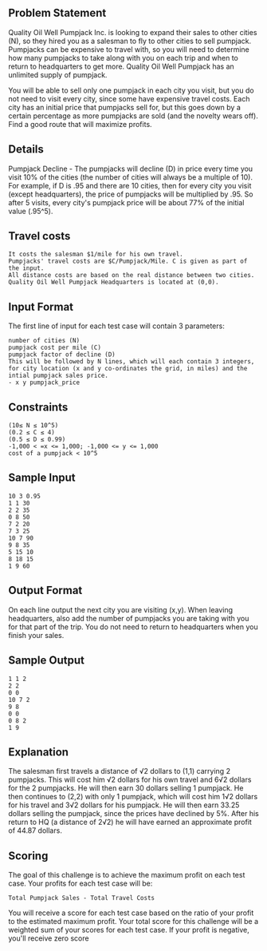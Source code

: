 Problem Statement
-----------------
Quality Oil Well Pumpjack Inc. is looking to expand their sales to other cities (N), so they hired you as a salesman to fly to other cities to sell pumpjack. Pumpjacks can be expensive to travel with, so you will need to determine how many pumpjacks to take along with you on each trip and when to return to headquarters to get more. Quality Oil Well Pumpjack has an unlimited supply of pumpjack.

You will be able to sell only one pumpjack in each city you visit, but you do not need to visit every city, since some have expensive travel costs. Each city has an initial price that pumpjacks sell for, but this goes down by a certain percentage as more pumpjacks are sold (and the novelty wears off). Find a good route that will maximize profits.

Details
-------

Pumpjack Decline - The pumpjacks will decline (D) in price every time you visit 10% of the cities (the number of cities will always be a multiple of 10). For example, if D is .95 and there are 10 cities, then for every city you visit (except headquarters), the price of pumpjacks will be multiplied by .95. So after 5 visits, every city's pumpjack price will be about 77% of the initial value (.95^5).

Travel costs
------------
```
It costs the salesman $1/mile for his own travel.
Pumpjacks' travel costs are $C/Pumpjack/Mile. C is given as part of the input.
All distance costs are based on the real distance between two cities.
Quality Oil Well Pumpjack Headquarters is located at (0,0).
```
Input Format
------------
The first line of input for each test case will contain 3 parameters:
```
number of cities (N)
pumpjack cost per mile (C)
pumpjack factor of decline (D)
This will be followed by N lines, which will each contain 3 integers, for city location (x and y co-ordinates the grid, in miles) and the intial pumpjack sales price. 
- x y pumpjack_price
```
Constraints
-----------
```
(10≤ N ≤ 10^5)
(0.2 ≤ C ≤ 4) 
(0.5 ≤ D ≤ 0.99)
-1,000 < =x <= 1,000; -1,000 <= y <= 1,000
cost of a pumpjack < 10^5
```
Sample Input
------------
```
10 3 0.95
1 1 30
2 2 35
0 8 50
7 2 20
7 3 25
10 7 90
9 8 35
5 15 10
8 18 15
1 9 60
```
Output Format
-------------
On each line output the next city you are visiting (x,y). When leaving headquarters, also add the number of pumpjacks you are taking with you for that part of the trip. You do not need to return to headquarters when you finish your sales.

Sample Output
-------------
```
1 1 2
2 2
0 0
10 7 2
9 8
0 0
0 8 2
1 9
```
Explanation
-----------
The salesman first travels a distance of √2 dollars to (1,1) carrying 2 pumpjacks. This will cost him √2 dollars for his own travel and 6√2 dollars for the 2 pumpjacks. He will then earn 30 dollars selling 1 pumpjack. He then continues to (2,2) with only 1 pumpjack, which will cost him 1√2 dollars for his travel and 3√2 dollars for his pumpjack. He will then earn 33.25 dollars selling the pumpjack, since the prices have declined by 5%. After his return to HQ (a distance of 2√2) he will have earned an approximate profit of 44.87 dollars.

Scoring
-------
The goal of this challenge is to achieve the maximum profit on each test case. Your profits for each test case will be:
```
Total Pumpjack Sales - Total Travel Costs
```
You will receive a score for each test case based on the ratio of your profit to the estimated maximum profit. Your total score for this challenge will be a weighted sum of your scores for each test case. If your profit is negative, you'll receive zero score
